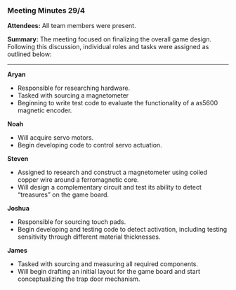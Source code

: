 
### **Meeting Minutes 29/4**

**Attendees:**
All team members were present.

**Summary:**
The meeting focused on finalizing the overall game design. Following this discussion, individual roles and tasks were assigned as outlined below:

---

**Aryan**

* Responsible for researching hardware.
* Tasked with sourcing a magnetometer
* Beginning to write test code to evaluate the functionality of a as5600 magnetic encoder.

**Noah**

* Will acquire servo motors.
* Begin developing code to control servo actuation.

**Steven**

* Assigned to research and construct a magnetometer using coiled copper wire around a ferromagnetic core.
* Will design a complementary circuit and test its ability to detect “treasures” on the game board.

**Joshua**

* Responsible for sourcing touch pads.
* Begin developing and testing code to detect activation, including testing sensitivity through different material thicknesses.

**James**

* Tasked with sourcing and measuring all required components.
* Will begin drafting an initial layout for the game board and start conceptualizing the trap door mechanism.


